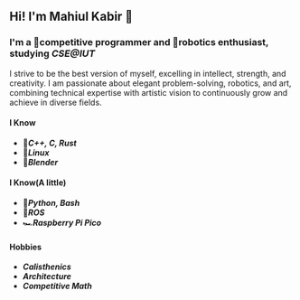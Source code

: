 ## Hi! I'm Mahiul Kabir 👋
### I'm a 🥷competitive programmer and 🤖robotics enthusiast, studying *CSE@IUT*

I strive to be the best version of myself, excelling in intellect, strength, and creativity. I am passionate about elegant problem-solving, robotics, and art, combining technical expertise with artistic vision to continuously grow and achieve in diverse fields.

#### I Know
- 🧩***C++, C, Rust***
- 🐧***Linux***
- 🍩***Blender***

#### I Know(A little)
- 🗿***Python, Bash***
- 👾***ROS***
- 🏎***Raspberry Pi Pico***

#### Hobbies
- ***Calisthenics***
- ***Architecture***
- ***Competitive Math***
